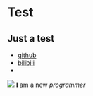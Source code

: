 # Test
## Just a test
- [github](https://github.com)
- [bilibili](https://bilibili.com)
- 
![](https://gitforwindows.org/img/git_logo.png)
**I** am a new *programmer*
